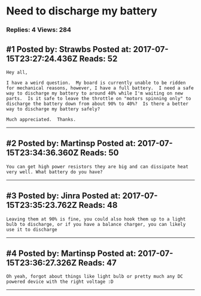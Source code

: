 # Need to discharge my battery

### Replies: 4 Views: 284

## \#1 Posted by: Strawbs Posted at: 2017-07-15T23:27:24.436Z Reads: 52

```
Hey all,

I have a weird question.  My board is currently unable to be ridden for mechanical reasons, however, I have a full battery.  I need a safe way to discharge my battery to around 40% while I'm waiting on new parts.  Is it safe to leave the throttle on "motors spinning only" to discharge the battery down from about 90% to 40%?  Is there a better way to discharge my battery safely?

Much appreciated.  Thanks.
```

---
## \#2 Posted by: Martinsp Posted at: 2017-07-15T23:34:36.360Z Reads: 50

```
You can get high power resistors they are big and can dissipate heat very well. What battery do you have?
```

---
## \#3 Posted by: Jinra Posted at: 2017-07-15T23:35:23.762Z Reads: 48

```
Leaving them at 90% is fine, you could also hook them up to a light bulb to discharge, or if you have a balance charger, you can likely use it to discharge
```

---
## \#4 Posted by: Martinsp Posted at: 2017-07-15T23:36:27.326Z Reads: 47

```
Oh yeah, forgot about things like light bulb or pretty much any DC powered device with the right voltage :D
```

---
